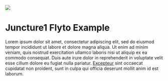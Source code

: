 [![](https://v3.juncture-digital.org/images/wb.svg)](https://v3.juncture-digital.org/wb)

<param ve-config>

# Juncture1 Flyto Example

Lorem ipsum dolor sit amet, consectetur adipiscing elit, sed do eiusmod tempor incididunt ut labore et dolore magna aliqua. Ut enim ad minim veniam, quis nostrud exercitation ullamco laboris nisi ut aliquip ex ea commodo consequat. Duis aute irure dolor in reprehenderit in voluptate velit esse cillum dolore eu fugiat nulla pariatur. [Excepteur](flyto/36.84841,-75.97685,14) sint occaecat cupidatat non proident, sunt in culpa qui officia deserunt mollit anim id est laborum.
<param ve-map center="38.89638,-77.05267" zoom="10">